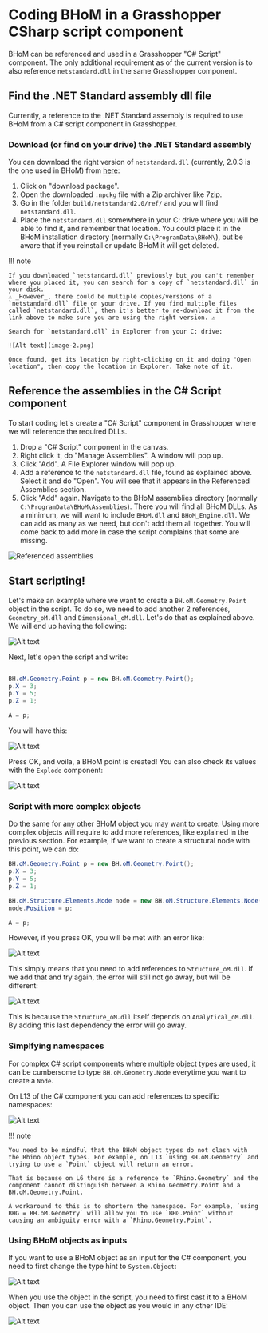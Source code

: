 # Coding BHoM in a Grasshopper CSharp script component

BHoM can be referenced and used in a Grasshopper "C# Script" component. The only additional requirement as of the current version is to also reference `netstandard.dll` in the same Grasshopper component.

## Find the .NET Standard assembly dll file

Currently, a reference to the .NET Standard assembly is required to use BHoM from a C# script component in Grasshopper. 

### Download (or find on your drive) the .NET Standard assembly

You can download the right version of `netstandard.dll` (currently, 2.0.3 is the one used in BHoM) from [here](https://www.nuget.org/packages/NETStandard.Library):
1. Click on "download package".
2. Open the downloaded `.npckg` file with a Zip archiver like 7zip.
3. Go in the folder `build/netstandard2.0/ref/` and you will find `netstandard.dll`.
4. Place the `netstandard.dll` somewhere in your C: drive where you will be able to find it, and remember that location. You could place it in the BHoM installation directory (normally `C:\ProgramData\BHoM\`), but be aware that if you reinstall or update BHoM it will get deleted.

!!! note

    If you downloaded `netstandard.dll` previously but you can't remember where you placed it, you can search for a copy of `netstandard.dll` in your disk. 
    ⚠️ _However_, there could be multiple copies/versions of a `netstandard.dll` file on your drive. If you find multiple files called `netstandard.dll`, then it's better to re-download it from the link above to make sure you are using the right version. ⚠️
    
    Search for `netstandard.dll` in Explorer from your C: drive:
    
    ![Alt text](image-2.png)

    Once found, get its location by right-clicking on it and doing "Open location", then copy the location in Explorer. Take note of it.
    
    

## Reference the assemblies in the C# Script component

To start coding let's create a "C# Script" component in Grasshopper where we will reference the required DLLs.

1. Drop a "C# Script" component in the canvas.
2. Right click it, do "Manage Assemblies". A window will pop up.
3. Click "Add". A File Explorer window will pop up.
4. Add a reference to the `netstandard.dll` file, found as explained above. Select it and do "Open". You will see that it appears in the Referenced Assemblies section.
5. Click "Add" again. Navigate to the BHoM assemblies directory (normally `C:\ProgramData\BHoM\Assemblies`). There you will find all BHoM DLLs. As a minimum, we will want to include `BHoM.dll` and `BHoM_Engine.dll`. We can add as many as we need, but don't add them all together. You will come back to add more in case the script complains that some are missing.

![Referenced assemblies](referenced_assemblies01.png)

    

## Start scripting!

Let's make an example where we want to create a `BH.oM.Geometry.Point` object in the script. To do so, we need to add another 2 references, `Geometry_oM.dll` and `Dimensional_oM.dll`. Let's do that as explained above. We will end up having the following:

![Alt text](referenced_assemblies02.png)

Next, let's open the script and write:
```cs

BH.oM.Geometry.Point p = new BH.oM.Geometry.Point();
p.X = 3;
p.Y = 5;
p.Z = 1;

A = p;
```

You will have this:

![Alt text](examplescript.png)

Press OK, and voila, a BHoM point is created! You can also check its values with the `Explode` component:

![Alt text](examplescript_output.png)


### Script with more complex objects

Do the same for any other BHoM object you may want to create. Using more complex objects will require to add more references, like explained in the previous section. For example, if we want to create a structural node with this point, we can do:

```cs
BH.oM.Geometry.Point p = new BH.oM.Geometry.Point();
p.X = 3;
p.Y = 5;
p.Z = 1;

BH.oM.Structure.Elements.Node node = new BH.oM.Structure.Elements.Node();
node.Position = p;

A = p;
```

However, if you press OK, you will be met with an error like:

![Alt text](examplescript_error01.png)

This simply means that you need to add references to `Structure_oM.dll`. If we add that and try again, the error will still not go away, but will be different:

![Alt text](examplescript_error02.png)

This is because the `Structure_oM.dll` itself depends on `Analytical_oM.dll`.  
By adding this last dependency the error will go away.

### Simplfying namespaces

For complex C# script components where multiple object types are used, it can be cumbersome to type `BH.oM.Geometry.Node` everytime you want to create a `Node`. 

On L13 of the C# component you can add references to specific namespaces:

![Alt text](L13references.PNG)

!!! note

    You need to be mindful that the BHoM object types do not clash with the Rhino object types. For example, on L13 `using BH.oM.Geometry` and trying to use a `Point` object will return an error.
	
	That is because on L6 there is a reference to `Rhino.Geometry` and the component cannot distinguish between a Rhino.Geometry.Point and a BH.oM.Geometry.Point.
	
	A workaround to this is to shortern the namespace. For example, `using BHG = BH.oM.Geometry` will allow you to use `BHG.Point` without causing an ambiguity error with a `Rhino.Geometry.Point`.
	
### Using BHoM objects as inputs

If you want to use a BHoM object as an input for the C# component, you need to first change the type hint to `System.Object`:

![Alt text](typehint_CSharpComponent.PNG)

When you use the object in the script, you need to first cast it to a BHoM object. Then you can use the object as you would in any other IDE:

![Alt text](castingToBHoMAndUsage.PNG)

